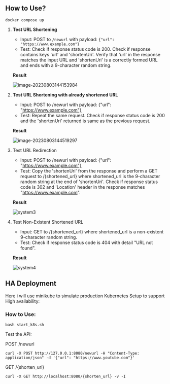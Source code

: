## How to Use?

```shell
docker compose up
```

1. **Test URL Shortening**
   - Input: POST to `/newurl` with payload: `{"url": "https://www.example.com"}`
   - Test: Check if response status code is 200. Check if response contains keys 'url' and 'shortenUri'. Verify that 'url' in the response matches the input URL and 'shortenUri' is a correctly formed URL and ends with a 9-character random string.
   
   **Result**
   
   ![image-20230803144153984](/Users/simonlaw/lololololol/system_design/imgs/system1.jpg)

2. **Test URL Shortening with already shortened URL**
   
   - Input: POST to /newurl with payload: {"url": "https://www.example.com"}
   - Test: Repeat the same request. Check if response status code is 200 and the 'shortenUri' returned is same as the previous request.
   
   **Result**
   
   ![image-20230803144519297](/Users/simonlaw/lololololol/system_design/imgs/system2.jpg)

3. Test URL Redirection
   - Input: POST to /newurl with payload: {"url": "https://www.example.com"}
   - Test: Copy the 'shortenUri' from the response and perform a GET request to /{shortened_url} where shortened_url is the 9-character random string at the end of 'shortenUri'. Check if response status code is 302 and 'Location' header in the response matches "https://www.example.com".
   
   **Result**
   
   ![system3](/Users/simonlaw/lololololol/system_design/imgs/system3.jpg)

4. Test Non-Existent Shortened URL
   - Input: GET to /{shortened_url} where shortened_url is a non-existent 9-character random string.
   - Test: Check if response status code is 404 with detail "URL not found".
   
   **Result**
   
   ![system4](/Users/simonlaw/lololololol/system_design/imgs/system4.jpg)

## HA Deployment

Here i will use minikube to simulate production Kubernetes Setup to support High availability:

### How to Use:

```shell
bash start_k8s.sh
```

Test the API:

POST /newurl

```shell
curl -X POST http://127.0.0.1:8080/newurl -H "Content-Type: application/json" -d '{"url": "https://www.youtube.com"}'
```

GET /{shorten_url}

```shell
curl -X GET http://localhost:8080/{shorten_url} -v -I
```


